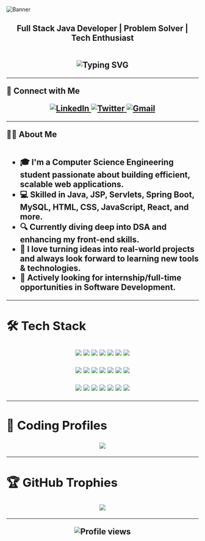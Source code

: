 ![Banner](https://github.com/user-attachments/assets/38d21971-2ddd-4577-ba80-92354e878d53)
<h2 align="center">Full Stack Java Developer | Problem Solver | Tech Enthusiast <br><br/>
<p align="center">
  <img src="https://readme-typing-svg.herokuapp.com?font=Fira+Code&size=18&pause=1000&color=00C4FF&center=true&width=600&lines=Passionate+Full+Stack+Developer;Lifelong+Learner+%26+Problem+Solver;Building+Scalable+Backend+Systems;Exploring+Modern+Tech+Stacks" alt="Typing SVG" />
</p>

---
<div align="left">

🔗 Connect with Me  
</div>

<a href="https://www.linkedin.com/in/ronit-bhattacharjee-305892270/" target="_blank">
  <img src="https://img.shields.io/badge/LinkedIn-0077B5?style=for-the-badge&logo=linkedin&logoColor=white" alt="LinkedIn"/>
</a>
<a href="https://twitter.com/RBslayer" target="_blank">
  <img src="https://img.shields.io/badge/Twitter-1DA1F2?style=for-the-badge&logo=twitter&logoColor=white" alt="Twitter"/>
</a>
<a href="mailto:bronit381@gmail.com" target="_blank">
  <img src="https://img.shields.io/badge/Gmail-D14836?style=for-the-badge&logo=gmail&logoColor=white" alt="Gmail"/>
</a>


---
<div align="left">
 🧑‍💻 About Me
 <div/><br>

- 🎓 I'm a **Computer Science Engineering** student passionate about building **efficient, scalable web applications**.  
- 💻 Skilled in **Java, JSP, Servlets, Spring Boot, MySQL, HTML, CSS, JavaScript, React**, and more.  
- 🔍 Currently diving deep into **DSA** and enhancing my **front-end skills**.  
- 🌱 I love turning **ideas into real-world projects** and always look forward to **learning new tools & technologies**.  
- 💼 Actively looking for **internship/full-time opportunities** in **Software Development**.

---

## 🛠️ Tech Stack  

<p align="center">
  <!-- Row 1 -->
  <img src="https://img.shields.io/badge/Java-ED8B00?style=for-the-badge&logo=openjdk&logoColor=white"/>
  <img src="https://img.shields.io/badge/JavaScript-323330?style=for-the-badge&logo=javascript&logoColor=F7DF1E"/>
  <img src="https://img.shields.io/badge/HTML5-E34F26?style=for-the-badge&logo=html5&logoColor=white"/>
  <img src="https://img.shields.io/badge/CSS3-1572B6?style=for-the-badge&logo=css3&logoColor=white"/>
  <img src="https://img.shields.io/badge/React-20232A?style=for-the-badge&logo=react&logoColor=61DAFB"/>
  <img src="https://img.shields.io/badge/Tailwind_CSS-38B2AC?style=for-the-badge&logo=tailwind-css&logoColor=white"/>
  <img src="https://img.shields.io/badge/Thymeleaf-005F0F?style=for-the-badge&logo=thymeleaf&logoColor=white"/>
</p>

<p align="center">
  <!-- Row 2 -->
  <img src="https://img.shields.io/badge/Spring%20Boot-6DB33F?style=for-the-badge&logo=springboot&logoColor=white"/>
  <img src="https://img.shields.io/badge/Spring%20Security-6DB33F?style=for-the-badge&logo=springsecurity&logoColor=white"/>
  <img src="https://img.shields.io/badge/Hibernate-59666C?style=for-the-badge&logo=hibernate&logoColor=white"/>
  <img src="https://img.shields.io/badge/REST-API-orange?style=for-the-badge"/>
  <img src="https://img.shields.io/badge/Swagger-85EA2D?style=for-the-badge&logo=swagger&logoColor=black"/>
  <img src="https://img.shields.io/badge/MySQL-005C84?style=for-the-badge&logo=mysql&logoColor=white"/>
  <img src="https://img.shields.io/badge/H2-003545?style=for-the-badge&logo=h2&logoColor=white"/>
</p>

<p align="center">
  <!-- Row 3 -->
  <img src="https://img.shields.io/badge/Postman-FF6C37?style=for-the-badge&logo=postman&logoColor=white"/>
  <img src="https://img.shields.io/badge/Git-F05032?style=for-the-badge&logo=git&logoColor=white"/>
  <img src="https://img.shields.io/badge/GitHub-100000?style=for-the-badge&logo=github&logoColor=white"/>
  <img src="https://img.shields.io/badge/Maven-C71A36?style=for-the-badge&logo=apachemaven&logoColor=white"/>
  <img src="https://img.shields.io/badge/Gradle-02303A?style=for-the-badge&logo=gradle&logoColor=white"/>
  <img src="https://img.shields.io/badge/IntelliJ_IDEA-000000?style=for-the-badge&logo=intellij-idea&logoColor=white"/>
  <img src="https://img.shields.io/badge/VS_Code-0078D4?style=for-the-badge&logo=visual-studio-code&logoColor=white"/>
</p>

---

## 🧠 Coding Profiles  

<p align="center">
  <a href="https://leetcode.com/u/bronit381/">
    <img src="https://img.shields.io/badge/LeetCode-FFA116?style=for-the-badge&logo=leetcode&logoColor=black"/>
  </a>
</p>

---

## 🏆 GitHub Trophies  

<p align="center">
  <img src="https://github-profile-trophy.vercel.app/?username=prorb23&theme=radical&no-frame=false&no-bg=true&margin-w=5"/>
</p>


---

<p align="center">
  <img src="https://komarev.com/ghpvc/?username=prorb23&label=Profile%20Views&color=blue&style=for-the-badge" alt="Profile views"/>
</p>
